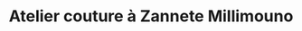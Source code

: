 ---
title: "Atelier couture à Zannete Millimouno"
url: /nzerekore/atelier-couture-a-zannete-millimouno/
shop: tailleur
---